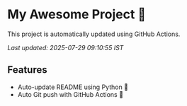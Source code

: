 # My Awesome Project 🚀

This project is automatically updated using GitHub Actions.

_Last updated: 2025-07-29 09:10:55 IST_

## Features
- Auto-update README using Python 🐍
- Auto Git push with GitHub Actions 🤖
